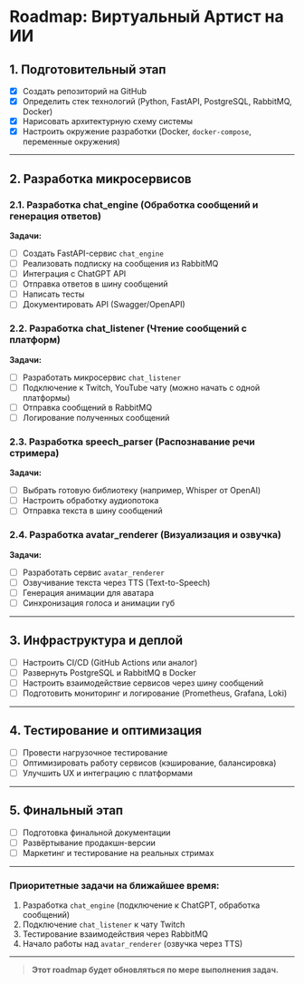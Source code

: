 # Roadmap: Виртуальный Артист на ИИ

## 1. Подготовительный этап
- [x] Создать репозиторий на GitHub
- [x] Определить стек технологий (Python, FastAPI, PostgreSQL, RabbitMQ, Docker)
- [x] Нарисовать архитектурную схему системы
- [x] Настроить окружение разработки (Docker, `docker-compose`, переменные окружения)

---

## 2. Разработка микросервисов

### **2.1. Разработка chat_engine (Обработка сообщений и генерация ответов)**
**Задачи:**
- [ ] Создать FastAPI-сервис `chat_engine`
- [ ] Реализовать подписку на сообщения из RabbitMQ
- [ ] Интеграция с ChatGPT API
- [ ] Отправка ответов в шину сообщений
- [ ] Написать тесты
- [ ] Документировать API (Swagger/OpenAPI)

### **2.2. Разработка chat_listener (Чтение сообщений с платформ)**
**Задачи:**
- [ ] Разработать микросервис `chat_listener`
- [ ] Подключение к Twitch, YouTube чату (можно начать с одной платформы)
- [ ] Отправка сообщений в RabbitMQ
- [ ] Логирование полученных сообщений

### **2.3. Разработка speech_parser (Распознавание речи стримера)**
**Задачи:**
- [ ] Выбрать готовую библиотеку (например, Whisper от OpenAI)
- [ ] Настроить обработку аудиопотока
- [ ] Отправка текста в шину сообщений

### **2.4. Разработка avatar_renderer (Визуализация и озвучка)**
**Задачи:**
- [ ] Разработать сервис `avatar_renderer`
- [ ] Озвучивание текста через TTS (Text-to-Speech)
- [ ] Генерация анимации для аватара
- [ ] Синхронизация голоса и анимации губ

---

## 3. Инфраструктура и деплой
- [ ] Настроить CI/CD (GitHub Actions или аналог)
- [ ] Развернуть PostgreSQL и RabbitMQ в Docker
- [ ] Настроить взаимодействие сервисов через шину сообщений
- [ ] Подготовить мониторинг и логирование (Prometheus, Grafana, Loki)

---

## 4. Тестирование и оптимизация
- [ ] Провести нагрузочное тестирование
- [ ] Оптимизировать работу сервисов (кэширование, балансировка)
- [ ] Улучшить UX и интеграцию с платформами

---

## 5. Финальный этап
- [ ] Подготовка финальной документации
- [ ] Развёртывание продакшн-версии
- [ ] Маркетинг и тестирование на реальных стримах

---

### Приоритетные задачи на ближайшее время:
1. Разработка `chat_engine` (подключение к ChatGPT, обработка сообщений)
2. Подключение `chat_listener` к чату Twitch
3. Тестирование взаимодействия через RabbitMQ
4. Начало работы над `avatar_renderer` (озвучка через TTS)

---

> **Этот roadmap будет обновляться по мере выполнения задач.**

